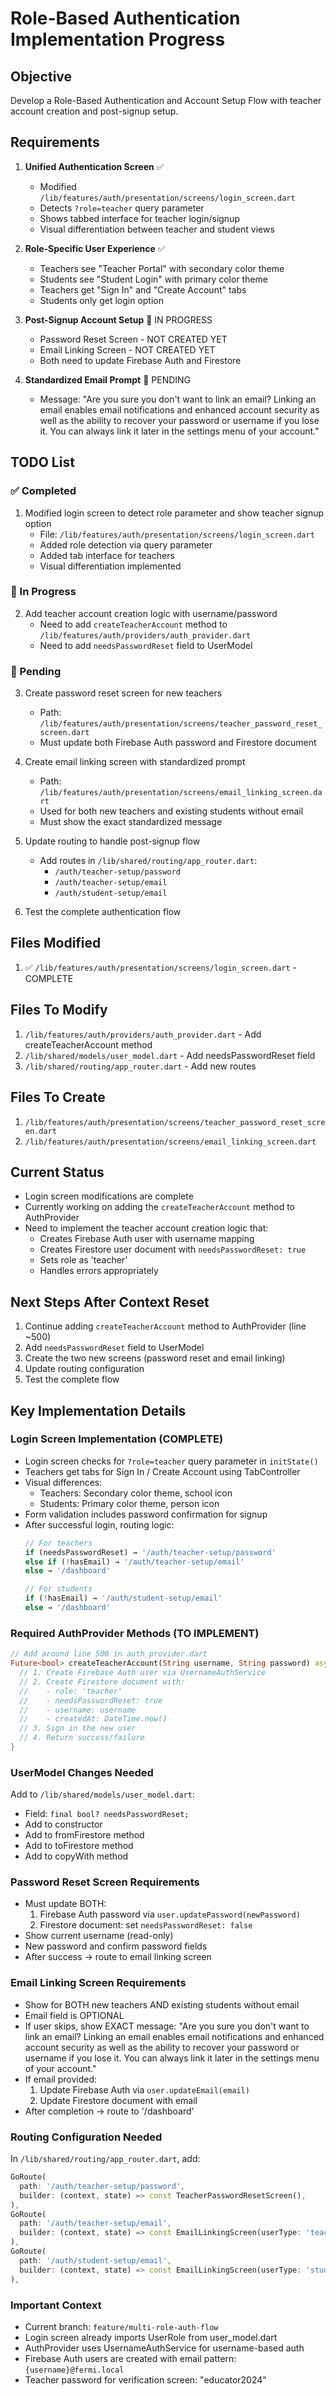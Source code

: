 # Role-Based Authentication Implementation Progress

## Objective
Develop a Role-Based Authentication and Account Setup Flow with teacher account creation and post-signup setup.

## Requirements
1. **Unified Authentication Screen** ✅ 
   - Modified `/lib/features/auth/presentation/screens/login_screen.dart`
   - Detects `?role=teacher` query parameter
   - Shows tabbed interface for teacher login/signup
   - Visual differentiation between teacher and student views

2. **Role-Specific User Experience** ✅
   - Teachers see "Teacher Portal" with secondary color theme
   - Students see "Student Login" with primary color theme
   - Teachers get "Sign In" and "Create Account" tabs
   - Students only get login option

3. **Post-Signup Account Setup** 🚧 IN PROGRESS
   - Password Reset Screen - NOT CREATED YET
   - Email Linking Screen - NOT CREATED YET
   - Both need to update Firebase Auth and Firestore

4. **Standardized Email Prompt** 📝 PENDING
   - Message: "Are you sure you don't want to link an email? Linking an email enables email notifications and enhanced account security as well as the ability to recover your password or username if you lose it. You can always link it later in the settings menu of your account."

## TODO List

### ✅ Completed
1. Modified login screen to detect role parameter and show teacher signup option
   - File: `/lib/features/auth/presentation/screens/login_screen.dart`
   - Added role detection via query parameter
   - Added tab interface for teachers
   - Visual differentiation implemented

### 🚧 In Progress
2. Add teacher account creation logic with username/password
   - Need to add `createTeacherAccount` method to `/lib/features/auth/providers/auth_provider.dart`
   - Need to add `needsPasswordReset` field to UserModel

### 📝 Pending
3. Create password reset screen for new teachers
   - Path: `/lib/features/auth/presentation/screens/teacher_password_reset_screen.dart`
   - Must update both Firebase Auth password and Firestore document

4. Create email linking screen with standardized prompt
   - Path: `/lib/features/auth/presentation/screens/email_linking_screen.dart`
   - Used for both new teachers and existing students without email
   - Must show the exact standardized message

5. Update routing to handle post-signup flow
   - Add routes in `/lib/shared/routing/app_router.dart`:
     - `/auth/teacher-setup/password`
     - `/auth/teacher-setup/email`
     - `/auth/student-setup/email`

6. Test the complete authentication flow

## Files Modified
1. ✅ `/lib/features/auth/presentation/screens/login_screen.dart` - COMPLETE

## Files To Modify
1. `/lib/features/auth/providers/auth_provider.dart` - Add createTeacherAccount method
2. `/lib/shared/models/user_model.dart` - Add needsPasswordReset field
3. `/lib/shared/routing/app_router.dart` - Add new routes

## Files To Create
1. `/lib/features/auth/presentation/screens/teacher_password_reset_screen.dart`
2. `/lib/features/auth/presentation/screens/email_linking_screen.dart`

## Current Status
- Login screen modifications are complete
- Currently working on adding the `createTeacherAccount` method to AuthProvider
- Need to implement the teacher account creation logic that:
  - Creates Firebase Auth user with username mapping
  - Creates Firestore user document with `needsPasswordReset: true`
  - Sets role as 'teacher'
  - Handles errors appropriately

## Next Steps After Context Reset
1. Continue adding `createTeacherAccount` method to AuthProvider (line ~500)
2. Add `needsPasswordReset` field to UserModel
3. Create the two new screens (password reset and email linking)
4. Update routing configuration
5. Test the complete flow

## Key Implementation Details

### Login Screen Implementation (COMPLETE)
- Login screen checks for `?role=teacher` query parameter in `initState()`
- Teachers get tabs for Sign In / Create Account using TabController
- Visual differences:
  - Teachers: Secondary color theme, school icon
  - Students: Primary color theme, person icon
- Form validation includes password confirmation for signup
- After successful login, routing logic:
  ```dart
  // For teachers
  if (needsPasswordReset) → '/auth/teacher-setup/password'
  else if (!hasEmail) → '/auth/teacher-setup/email'  
  else → '/dashboard'
  
  // For students
  if (!hasEmail) → '/auth/student-setup/email'
  else → '/dashboard'
  ```

### Required AuthProvider Methods (TO IMPLEMENT)
```dart
// Add around line 500 in auth_provider.dart
Future<bool> createTeacherAccount(String username, String password) async {
  // 1. Create Firebase Auth user via UsernameAuthService
  // 2. Create Firestore document with:
  //    - role: 'teacher'
  //    - needsPasswordReset: true
  //    - username: username
  //    - createdAt: DateTime.now()
  // 3. Sign in the new user
  // 4. Return success/failure
}
```

### UserModel Changes Needed
Add to `/lib/shared/models/user_model.dart`:
- Field: `final bool? needsPasswordReset;`
- Add to constructor
- Add to fromFirestore method
- Add to toFirestore method
- Add to copyWith method

### Password Reset Screen Requirements
- Must update BOTH:
  1. Firebase Auth password via `user.updatePassword(newPassword)`
  2. Firestore document: set `needsPasswordReset: false`
- Show current username (read-only)
- New password and confirm password fields
- After success → route to email linking screen

### Email Linking Screen Requirements
- Show for BOTH new teachers AND existing students without email
- Email field is OPTIONAL
- If user skips, show EXACT message:
  "Are you sure you don't want to link an email? Linking an email enables email notifications and enhanced account security as well as the ability to recover your password or username if you lose it. You can always link it later in the settings menu of your account."
- If email provided:
  1. Update Firebase Auth via `user.updateEmail(email)`
  2. Update Firestore document with email
- After completion → route to '/dashboard'

### Routing Configuration Needed
In `/lib/shared/routing/app_router.dart`, add:
```dart
GoRoute(
  path: '/auth/teacher-setup/password',
  builder: (context, state) => const TeacherPasswordResetScreen(),
),
GoRoute(
  path: '/auth/teacher-setup/email',  
  builder: (context, state) => const EmailLinkingScreen(userType: 'teacher'),
),
GoRoute(
  path: '/auth/student-setup/email',
  builder: (context, state) => const EmailLinkingScreen(userType: 'student'),
),
```

### Important Context
- Current branch: `feature/multi-role-auth-flow`
- Login screen already imports UserRole from user_model.dart
- AuthProvider uses UsernameAuthService for username-based auth
- Firebase Auth users are created with email pattern: `{username}@fermi.local`
- Teacher password for verification screen: "educator2024"